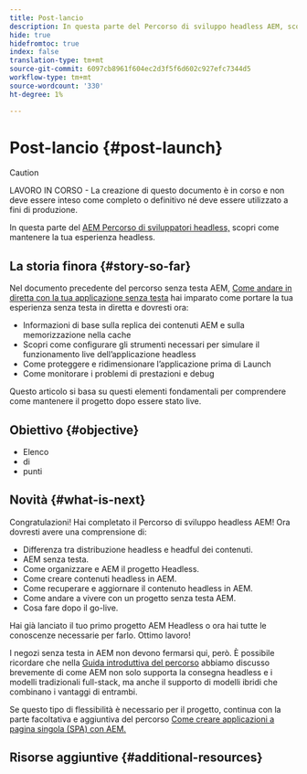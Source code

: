 ```yaml
---
title: Post-lancio
description: In questa parte del Percorso di sviluppo headless AEM, scopri come mantenere la tua esperienza headless.
hide: true
hidefromtoc: true
index: false
translation-type: tm+mt
source-git-commit: 6097cb8961f604ec2d3f5f6d602c927efc7344d5
workflow-type: tm+mt
source-wordcount: '330'
ht-degree: 1%

---
```



# Post-lancio {#post-launch}

>[!CAUTION]
>
>LAVORO IN CORSO - La creazione di questo documento è in corso e non deve essere inteso come completo o definitivo né deve essere utilizzato a fini di produzione.

In questa parte del [AEM Percorso di sviluppatori headless,](#overview.md) scopri come mantenere la tua esperienza headless.

## La storia finora {#story-so-far}

Nel documento precedente del percorso senza testa AEM, [Come andare in diretta con la tua applicazione senza testa](go-live.md) hai imparato come portare la tua esperienza senza testa in diretta e dovresti ora:

* Informazioni di base sulla replica dei contenuti AEM e sulla memorizzazione nella cache
* Scopri come configurare gli strumenti necessari per simulare il funzionamento live dell’applicazione headless
* Come proteggere e ridimensionare l’applicazione prima di Launch
* Come monitorare i problemi di prestazioni e debug

Questo articolo si basa su questi elementi fondamentali per comprendere come mantenere il progetto dopo essere stato live.

## Obiettivo {#objective}

* Elenco
* di
* punti

## Novità {#what-is-next}

Congratulazioni! Hai completato il Percorso di sviluppo headless AEM! Ora dovresti avere una comprensione di:

* Differenza tra distribuzione headless e headful dei contenuti.
* AEM senza testa.
* Come organizzare e AEM il progetto Headless.
* Come creare contenuti headless in AEM.
* Come recuperare e aggiornare il contenuto headless in AEM.
* Come andare a vivere con un progetto senza testa AEM.
* Cosa fare dopo il go-live.

Hai già lanciato il tuo primo progetto AEM Headless o ora hai tutte le conoscenze necessarie per farlo. Ottimo lavoro!

I negozi senza testa in AEM non devono fermarsi qui, però. È possibile ricordare che nella [Guida introduttiva del percorso](getting-started.md#integration-levels) abbiamo discusso brevemente di come AEM non solo supporta la consegna headless e i modelli tradizionali full-stack, ma anche il supporto di modelli ibridi che combinano i vantaggi di entrambi.

Se questo tipo di flessibilità è necessario per il progetto, continua con la parte facoltativa e aggiuntiva del percorso [Come creare applicazioni a pagina singola (SPA) con AEM.](create-spa.md)

## Risorse aggiuntive {#additional-resources}
